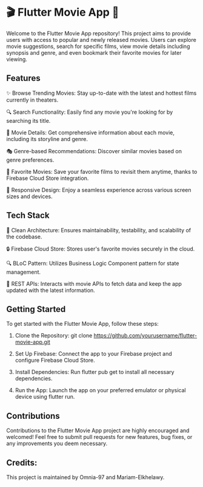 # 🎬 Flutter Movie App 🍿

Welcome to the Flutter Movie App repository! This project aims to provide users with access to popular and newly released movies. Users can explore movie suggestions, search for specific films, view movie details including synopsis and genre, and even bookmark their favorite movies for later viewing.

## Features

✨ Browse Trending Movies: Stay up-to-date with the latest and hottest films currently in theaters.

🔍 Search Functionality: Easily find any movie you're looking for by searching its title.

🎥 Movie Details: Get comprehensive information about each movie, including its storyline and genre.

🎭 Genre-based Recommendations: Discover similar movies based on genre preferences.

💖 Favorite Movies: Save your favorite films to revisit them anytime, thanks to Firebase Cloud Store integration.

📱 Responsive Design: Enjoy a seamless experience across various screen sizes and devices.

## Tech Stack

🧱 Clean Architecture: Ensures maintainability, testability, and scalability of the codebase.

🔒 Firebase Cloud Store: Stores user's favorite movies securely in the cloud.

🔍 BLoC Pattern: Utilizes Business Logic Component pattern for state management.

📡 REST APIs: Interacts with movie APIs to fetch data and keep the app updated with the latest information.

## Getting Started

To get started with the Flutter Movie App, follow these steps:

1. Clone the Repository: git clone https://github.com/yourusername/flutter-movie-app.git
   
2. Set Up Firebase: Connect the app to your Firebase project and configure Firebase Cloud Store. 

3. Install Dependencies: Run flutter pub get to install all necessary dependencies.

4. Run the App: Launch the app on your preferred emulator or physical device using flutter run.

## Contributions

Contributions to the Flutter Movie App project are highly encouraged and welcomed! Feel free to submit pull requests for new features, bug fixes, or any improvements you deem necessary.

## Credits:
This project is maintained by Omnia-97 and Mariam-Elkhelawy.
